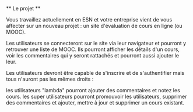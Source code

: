 ** Le projet **

Vous travaillez actuellement en ESN et votre entreprise vient de vous affecter sur un nouveau projet : un site d'évaluation de cours en ligne (ou MOOC).

Les utilisateurs se connecteront sur le site via leur navigateur et pourront y retrouver une liste de MOOC. Ils pourront afficher les détails d'un cours, voir les commentaires qui y seront rattachés et pourront aussi ajouter le leur.

Les utilisateurs devront être capable de s'inscrire et de s'authentifier mais tous n'auront pas les mêmes droits :

les utilisateurs "lambda" pourront ajouter des commentaires et notez les cours.
les super utilisateurs pourront promouvoir les utilisateurs, supprimer des commentaires et ajouter, mettre à jour et supprimer un cours existant.